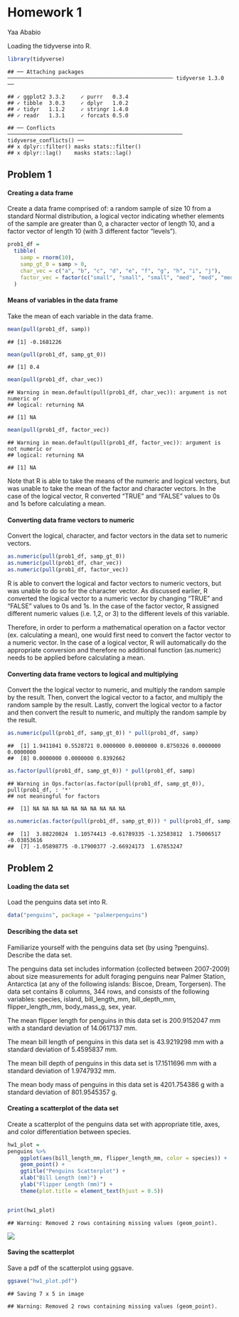 Homework 1
================
Yaa Ababio

Loading the tidyverse into R.

``` r
library(tidyverse)
```

    ## ── Attaching packages ──────────────────────────────────────────────────── tidyverse 1.3.0 ──

    ## ✓ ggplot2 3.3.2     ✓ purrr   0.3.4
    ## ✓ tibble  3.0.3     ✓ dplyr   1.0.2
    ## ✓ tidyr   1.1.2     ✓ stringr 1.4.0
    ## ✓ readr   1.3.1     ✓ forcats 0.5.0

    ## ── Conflicts ─────────────────────────────────────────────────────── tidyverse_conflicts() ──
    ## x dplyr::filter() masks stats::filter()
    ## x dplyr::lag()    masks stats::lag()

## Problem 1

#### Creating a data frame

Create a data frame comprised of: a random sample of size 10 from a
standard Normal distribution, a logical vector indicating whether
elements of the sample are greater than 0, a character vector of length
10, and a factor vector of length 10 (with 3 different factor “levels”).

``` r
prob1_df = 
  tibble(
    samp = rnorm(10),
    samp_gt_0 = samp > 0,
    char_vec = c("a", "b", "c", "d", "e", "f", "g", "h", "i", "j"),
    factor_vec = factor(c("small", "small", "small", "med", "med", "med", "med", "large", "large", "large"))
  )
```

#### Means of variables in the data frame

Take the mean of each variable in the data frame.

``` r
mean(pull(prob1_df, samp))
```

    ## [1] -0.1681226

``` r
mean(pull(prob1_df, samp_gt_0))
```

    ## [1] 0.4

``` r
mean(pull(prob1_df, char_vec))
```

    ## Warning in mean.default(pull(prob1_df, char_vec)): argument is not numeric or
    ## logical: returning NA

    ## [1] NA

``` r
mean(pull(prob1_df, factor_vec))
```

    ## Warning in mean.default(pull(prob1_df, factor_vec)): argument is not numeric or
    ## logical: returning NA

    ## [1] NA

Note that R is able to take the means of the numeric and logical
vectors, but was unable to take the mean of the factor and character
vectors. In the case of the logical vector, R converted “TRUE” and
“FALSE” values to 0s and 1s before calculating a mean.

#### Converting data frame vectors to numeric

Convert the logical, character, and factor vectors in the data set to
numeric vectors.

``` r
as.numeric(pull(prob1_df, samp_gt_0))
as.numeric(pull(prob1_df, char_vec))
as.numeric(pull(prob1_df, factor_vec))
```

R is able to convert the logical and factor vectors to numeric vectors,
but was unable to do so for the character vector. As discussed earlier,
R converted the logical vector to a numeric vector by changing “TRUE”
and “FALSE” values to 0s and 1s. In the case of the factor vector, R
assigned different numeric values (i.e. 1,2, or 3) to the different
levels of this variable.

Therefore, in order to perform a mathematical operation on a factor
vector (ex. calculating a mean), one would first need to convert the
factor vector to a numeric vector. In the case of a logical vector, R
will automatically do the appropriate conversion and therefore no
additional function (as.numeric) needs to be applied before calculating
a mean.

#### Converting data frame vectors to logical and multiplying

Convert the the logical vector to numeric, and multiply the random
sample by the result. Then, convert the logical vector to a factor, and
multiply the random sample by the result. Lastly, convert the logical
vector to a factor and then convert the result to numeric, and multiply
the random sample by the result.

``` r
as.numeric(pull(prob1_df, samp_gt_0)) * pull(prob1_df, samp)
```

    ##  [1] 1.9411041 0.5528721 0.0000000 0.0000000 0.8750326 0.0000000 0.0000000
    ##  [8] 0.0000000 0.0000000 0.8392662

``` r
as.factor(pull(prob1_df, samp_gt_0)) * pull(prob1_df, samp)
```

    ## Warning in Ops.factor(as.factor(pull(prob1_df, samp_gt_0)), pull(prob1_df, : '*'
    ## not meaningful for factors

    ##  [1] NA NA NA NA NA NA NA NA NA NA

``` r
as.numeric(as.factor(pull(prob1_df, samp_gt_0))) * pull(prob1_df, samp)
```

    ##  [1]  3.88220824  1.10574413 -0.61789335 -1.32583812  1.75006517 -0.03853616
    ##  [7] -1.05898775 -0.17900377 -2.66924173  1.67853247

## Problem 2

#### Loading the data set

Load the penguins data set into R.

``` r
data("penguins", package = "palmerpenguins")
```

#### Describing the data set

Familiarize yourself with the penguins data set (by using ?penguins).
Describe the data set.

The penguins data set includes information (collected between 2007-2009)
about size measurements for adult foraging penguins near Palmer Station,
Antarctica (at any of the following islands: Biscoe, Dream, Torgersen).
The data set contains 8 columns, 344 rows, and consists of the following
variables: species, island, bill\_length\_mm, bill\_depth\_mm,
flipper\_length\_mm, body\_mass\_g, sex, year.

The mean flipper length for penguins in this data set is 200.9152047 mm
with a standard deviation of 14.0617137 mm.

The mean bill length of penguins in this data set is 43.9219298 mm with
a standard deviation of 5.4595837 mm.

The mean bill depth of penguins in this data set is 17.1511696 mm with a
standard deviation of 1.9747932 mm.

The mean body mass of penguins in this data set is 4201.754386 g with a
standard deviation of 801.9545357 g.

#### Creating a scatterplot of the data set

Create a scatterplot of the penguins data set with appropriate title,
axes, and color differentiation between species.

``` r
hw1_plot =
penguins %>% 
    ggplot(aes(bill_length_mm, flipper_length_mm, color = species)) + 
    geom_point() +
    ggtitle("Penguins Scatterplot") +
    xlab("Bill Length (mm)") +
    ylab("Flipper Length (mm)") + 
    theme(plot.title = element_text(hjust = 0.5))


print(hw1_plot)
```

    ## Warning: Removed 2 rows containing missing values (geom_point).

![](p8105_hw1_yoa2102_files/figure-gfm/create_scatterplot-1.png)<!-- -->

#### Saving the scatterplot

Save a pdf of the scatterplot using ggsave.

``` r
ggsave("hw1_plot.pdf")
```

    ## Saving 7 x 5 in image

    ## Warning: Removed 2 rows containing missing values (geom_point).
